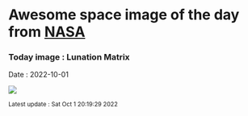 
  # Awesome space image of the day from [NASA](https://api.nasa.gov/)

  ### Today image : Lunation Matrix
  Date : 2022-10-01

  ![](https://apod.nasa.gov/apod/image/2210/Lu20220729-0826_1050.jpg)

  <small>Latest update : Sat Oct  1 20:19:29 2022</small>
